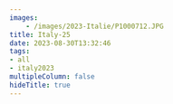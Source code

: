 ```yaml
---
images:
    - /images/2023-Italie/P1000712.JPG
title: Italy-25
date: 2023-08-30T13:32:46
tags:
- all
- italy2023
multipleColumn: false
hideTitle: true
---
```

